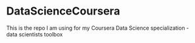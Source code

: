 # DataScienceCoursera
This is the repo I am using for my Coursera Data Science specialization - data scientists toolbox
